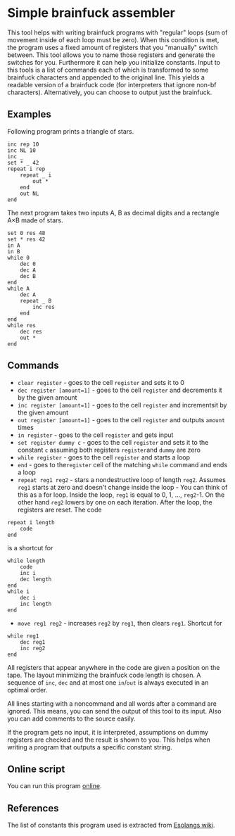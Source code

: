 # Simple brainfuck assembler

This tool helps with writing brainfuck programs with "regular" loops (sum of movement inside of each loop must be zero).
When this condition is met, the program uses a fixed amount of registers that you "manually" switch between. This tool allows you to name those registers and generate the switches for you. Furthermore it can help you initialize constants.
Input to this tools is a list of commands each of which is transformed to some brainfuck characters and appended to the original line. This yields a readable version of a brainfuck code (for interpreters that ignore non-bf characters). Alternatively, you can choose to output just the brainfuck.

## Examples
Following program prints a triangle of stars.

```
inc rep 10
inc NL 10
inc _
set * _ 42
repeat i rep
    repeat _ i
        out *
    end
    out NL
end
```

The next program takes two inputs A, B as decimal digits and a rectangle A×B made of stars.
```
set 0 res 48
set * res 42
in A
in B
while 0
    dec 0
    dec A
    dec B
end
while A
    dec A
    repeat _ B
        inc res
    end
end
while res
    dec res
    out *
end
```



## Commands
* `clear register` - goes to the cell `register` and sets it to 0
* `dec register [amount=1]` - goes to the cell `register` and decrements it by the given amount
* `inc register [amount=1]` - goes to the cell `register` and incrementsit by the given amount
* `out register [amount=1]` - goes to the cell `register` and outputs `amount` times
* `in register` - goes to the cell `register` and gets input
* `set register dummy c` - goes to the cell `register` and sets it to the constant `c` assuming both registers `register`and `dummy` are zero
* `while register` - goes to the cell `register` and starts a loop
* `end` - goes to the`register` cell of the matching `while` command and ends a loop
* `repeat reg1 reg2` - stars a nondestructive loop of length `reg2`. Assumes `reg1` starts at zero and doesn't change inside the loop
                     - You can think of this as a for loop. Inside the loop, `reg1` is equal to 0, 1, ..., `reg2`-1. On the other hand `reg2` lowers by one on each iteration. After the loop, the registers are reset.
                     The code
```
repeat i length
    code
end
```

is a shortcut for

```
while length
    code
    inc i
    dec length
end
while i
    dec i
    inc length
end
```
* `move reg1 reg2` - increases `reg2` by `reg1`, then clears `reg1`. Shortcut for
```
while reg1
    dec reg1
    inc reg2
end
```


All registers that appear anywhere in the code are given a position on the tape. The layout minimizing the brainfuck code length is chosen. A sequence of `inc`, `dec` and at most one `in`/`out` is always executed in an optimal order.

All lines starting with a noncommand and all words after a command are ignored. This means, you can send the output of this tool to its input. Also you can add comments to the source easily.

If the program gets no input, it is interpreted, assumptions on dummy registers are checked and the result is shown to you. This helps when writing a program that outputs a specific constant string.

## Online script

You can run this program [online](https://play.nim-lang.org/#ix=3TOc).

## References
The list of constants this program used is extracted from [Esolangs wiki](https://esolangs.org/wiki/Brainfuck_constants).

